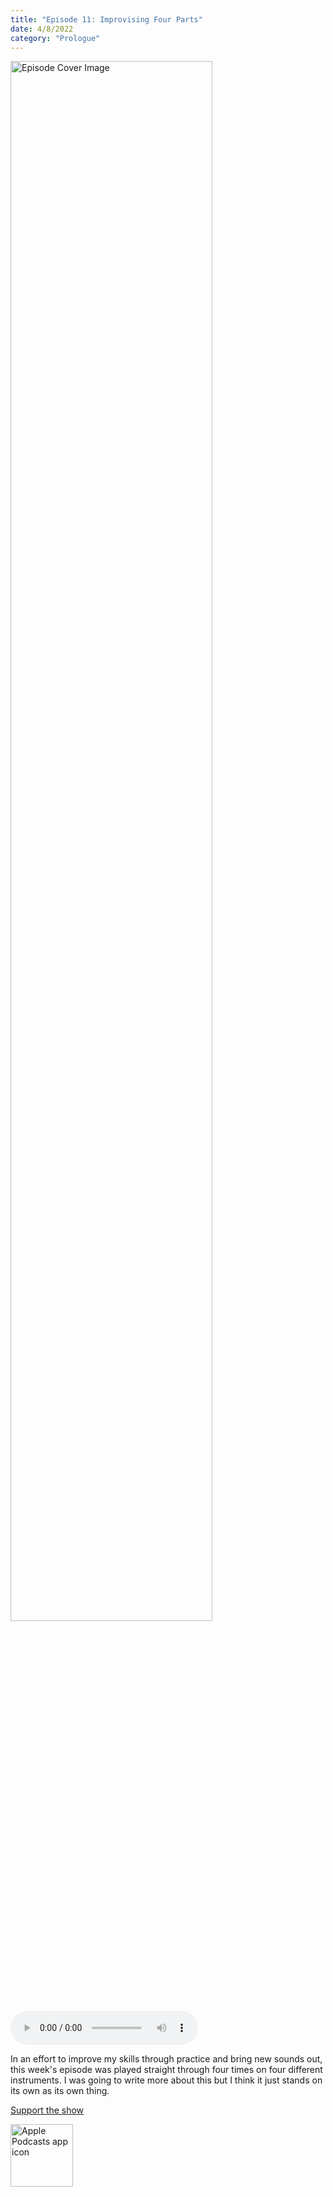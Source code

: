 ```yaml
---
title: "Episode 11: Improvising Four Parts"
date: 4/8/2022
category: "Prologue"
---
```

<img src="https://artwork.captivate.fm/4a360b82-1f4e-4b30-a362-1bc2d6dc7d7a/60854458c4d1acdf4e1c2f79c4137142d85d78e379bdafbd69bd34c85f5819ad.jpg" alt="Episode Cover Image" width=80%/>
<audio controls>
  <source src="https://podcasts.captivate.fm/media/05300d1c-751a-4640-9274-b39e0dffd3f1/10405602-episode-11-improvising-four-parts.mp3" type="audio/mpeg">
  Your browser does not support the audio element.
</audio>

<p>In an effort to improve my skills through practice and bring new sounds out, this week&apos;s episode was played straight through four times on four different instruments. I was going to write more about this but I think it just stands on its own as its own thing. </p><a rel="payment" href="https://www.paypal.com/donate/?hosted_button_id=WX3GRUK5BHJLS">Support the show</a>

<a href="https://podcasts.apple.com/us/podcast/living-room-music/id1608791560?tscg=30200&itsct=podcast_box_appicon&ls=1&mttnsubad=1608791560" style="display: inline-block;"><img src="https://toolbox.marketingtools.apple.com/api/v2/badges/app-icon-podcasts/standard/en-us" alt="Apple Podcasts app icon" style="width: 100px; height: 100px; vertical-align: middle; object-fit: contain;" /></a>
    